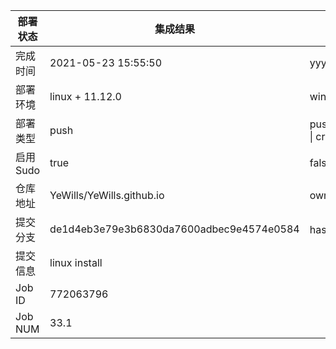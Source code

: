 部署状态 | 集成结果 | 参考值
---|---|---
完成时间 | 2021-05-23 15:55:50 | yyyy-mm-dd hh:mm:ss
部署环境 | linux + 11.12.0 | window \| linux + stable
部署类型 | push | push \| pull_request \| api \| cron
启用Sudo | true | false \| true
仓库地址 | YeWills/YeWills.github.io | owner_name/repo_name
提交分支 | de1d4eb3e79e3b6830da7600adbec9e4574e0584 | hash 16位
提交信息 | linux install |
Job ID   | 772063796 |
Job NUM  | 33.1 |
